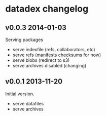 # datadex changelog


## v0.0.3 2014-01-03

Serving packages

- serve indexfile (refs, collaborators, etc)
- serve refs (manifests checksums for now)
- serve blobs (redirect to s3)
- serve archives disabled (changing)

## v0.0.1 2013-11-20

Initial version.

- serve datafiles
- serve archives
